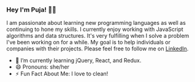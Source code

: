 ### Hey I'm Puja! 👋🏽

I am passionate about learning new programming languages as well as continuing to hone my skills. I currently enjoy working with JavaScript algorithms and data structures. It's very fulfilling when I solve a problem I've been working on for a while. My goal is to help individuals or companies with their projects. Please feel free to follow me on <a href="https://www.linkedin.com/in/puja-moore513/">LinkedIn</a>. 

- 🌱 I’m currently learning jQuery, React, and Redux. 
- 😄 Pronouns: she/her
- ⚡ Fun Fact About Me: I love to clean! 

